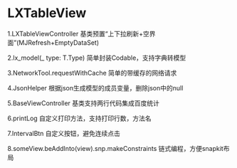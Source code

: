 # LXTableView

1.LXTableViewController 基类预置“上下拉刷新+空界面”(MJRefresh+EmptyDataSet)

2.lx_model<T>(_ type: T.Type) 简单封装Codable，支持字典转模型
  
3.NetworkTool.requestWithCache 简单的带缓存的网络请求

4.JsonHelper 根据json生成模型的成员变量，删除json中的null

5.BaseViewController 基类支持两行代码集成百度统计

6.printLog 自定义打印方法，支持打印行数，方法名

7.IntervalBtn 自定义按钮，避免连续点击

8.someView.beAddInto(view).snp.makeConstraints 链式编程，方便snapkit布局
  
